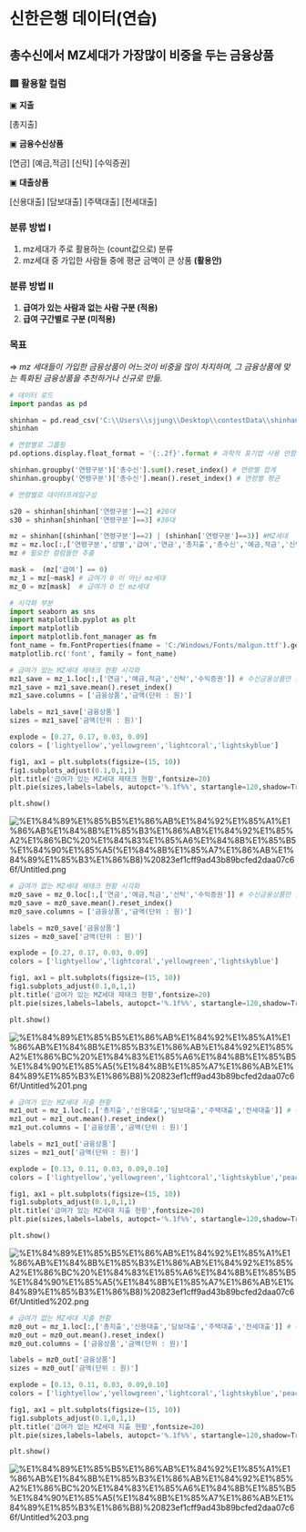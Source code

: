 # 신한은행 데이터(연습)

## 총수신에서 MZ세대가 가장많이 비중을 두는 금융상품

### ▩ 활용할 컬럼

▣ **지출**

[총지출]

▣ **금융수신상품**

[연금]
[예금,적금]
[신탁]
[수익증권]

▣  **대출상품**

[신용대출]
[담보대출]
[주택대출]
[전세대출]

### **분류 방법 Ⅰ**

1. mz세대가 주로 활용하는 (count값으로) 분류
2. mz세대 중 가입한 사람들 중에 평균 금액이 큰 상품 **(활용안)**

### **분류 방법 Ⅱ**

1. **급여가 있는 사람과 없는 사람 구분 (적용)**
2. **급여 구간별로 구분 (미적용)**

### 목표

⇒ *mz 세대들이 가입한 금융상품이 어느것이 비중을 많이 차지하며, 그 금융상품에 맞는 특화된 금융상품을 추천하거나 신규로 만듦.*

```python
# 데이터 로드
import pandas as pd

shinhan = pd.read_csv('C:\\Users\\sjjung\\Desktop\\contestData\\shinhan.csv',encoding='euc-kr')
shinhan

# 연령별로 그룹핑
pd.options.display.float_format = '{:.2f}'.format # 과학적 표기법 사용 안함, e+06

shinhan.groupby('연령구분')['총수신'].sum().reset_index() # 연령별 합계
shinhan.groupby('연령구분')['총수신'].mean().reset_index() # 연령별 평균

# 연령별로 데이터프레임구성

s20 = shinhan[shinhan['연령구분']==2] #20대 
s30 = shinhan[shinhan['연령구분']==3] #30대
```

```python
mz = shinhan[(shinhan['연령구분']==2) | (shinhan['연령구분']==3)] #MZ세대
mz = mz.loc[:,['연령구분','성별','급여','연금','총지출','총수신','예금,적금','신탁','수익증권','신용대출','담보대출','주택대출','전세대출']]
mz # 필요한 컬럼들만 추출

mask =  (mz['급여'] == 0)
mz_1 = mz[~mask] # 급여가 0 이 아닌 mz세대
mz_0 = mz[mask]  # 급여가 0 인 mz세대
```

```python
# 시각화 부분
import seaborn as sns
import matplotlib.pyplot as plt
import matplotlib
import matplotlib.font_manager as fm
font_name = fm.FontProperties(fname = 'C:/Windows/Fonts/malgun.ttf').get_name()
matplotlib.rc('font', family = font_name)

# 급여가 있는 MZ세대 제태크 현황 시각화
mz1_save = mz_1.loc[:,['연금','예금,적금','신탁','수익증권']] # 수신금융상품만 분류(총수신 제외)
mz1_save = mz1_save.mean().reset_index()
mz1_save.columns = ['금융상품','금액(단위 : 원)']

labels = mz1_save['금융상품']
sizes = mz1_save['금액(단위 : 원)']

explode = [0.27, 0.17, 0.03, 0.09]
colors = ['lightyellow','yellowgreen','lightcoral','lightskyblue']

fig1, ax1 = plt.subplots(figsize=(15, 10))
fig1.subplots_adjust(0.1,0,1,1)
plt.title('급여가 있는 MZ세대 제태크 현황',fontsize=20)
plt.pie(sizes,labels=labels, autopct='%.1f%%', startangle=120,shadow=True, counterclock=False,explode=explode, colors=colors)

plt.show()
```

![%E1%84%89%E1%85%B5%E1%86%AB%E1%84%92%E1%85%A1%E1%86%AB%E1%84%8B%E1%85%B3%E1%86%AB%E1%84%92%E1%85%A2%E1%86%BC%20%E1%84%83%E1%85%A6%E1%84%8B%E1%85%B5%E1%84%90%E1%85%A5(%E1%84%8B%E1%85%A7%E1%86%AB%E1%84%89%E1%85%B3%E1%86%B8)%20823ef1cff9ad43b89bcfed2daa07c66f/Untitled.png](%E1%84%89%E1%85%B5%E1%86%AB%E1%84%92%E1%85%A1%E1%86%AB%E1%84%8B%E1%85%B3%E1%86%AB%E1%84%92%E1%85%A2%E1%86%BC%20%E1%84%83%E1%85%A6%E1%84%8B%E1%85%B5%E1%84%90%E1%85%A5(%E1%84%8B%E1%85%A7%E1%86%AB%E1%84%89%E1%85%B3%E1%86%B8)%20823ef1cff9ad43b89bcfed2daa07c66f/Untitled.png)

```python
# 급여가 없는 MZ세대 제태크 현황 시각화
mz0_save = mz_0.loc[:,['연금','예금,적금','신탁','수익증권']] # 수신금융상품만 분류(총수신 제외)
mz0_save = mz0_save.mean().reset_index()
mz0_save.columns = ['금융상품','금액(단위 : 원)']

labels = mz0_save['금융상품']
sizes = mz0_save['금액(단위 : 원)']

explode = [0.27, 0.17, 0.03, 0.09]
colors = ['lightyellow','lightcoral','yellowgreen','lightskyblue']

fig1, ax1 = plt.subplots(figsize=(15, 10))
fig1.subplots_adjust(0.1,0,1,1)
plt.title('급여가 있는 MZ세대 제태크 현황',fontsize=20)
plt.pie(sizes,labels=labels, autopct='%.1f%%', startangle=120,shadow=True, counterclock=False,explode=explode, colors=colors)

plt.show()
```

![%E1%84%89%E1%85%B5%E1%86%AB%E1%84%92%E1%85%A1%E1%86%AB%E1%84%8B%E1%85%B3%E1%86%AB%E1%84%92%E1%85%A2%E1%86%BC%20%E1%84%83%E1%85%A6%E1%84%8B%E1%85%B5%E1%84%90%E1%85%A5(%E1%84%8B%E1%85%A7%E1%86%AB%E1%84%89%E1%85%B3%E1%86%B8)%20823ef1cff9ad43b89bcfed2daa07c66f/Untitled%201.png](%E1%84%89%E1%85%B5%E1%86%AB%E1%84%92%E1%85%A1%E1%86%AB%E1%84%8B%E1%85%B3%E1%86%AB%E1%84%92%E1%85%A2%E1%86%BC%20%E1%84%83%E1%85%A6%E1%84%8B%E1%85%B5%E1%84%90%E1%85%A5(%E1%84%8B%E1%85%A7%E1%86%AB%E1%84%89%E1%85%B3%E1%86%B8)%20823ef1cff9ad43b89bcfed2daa07c66f/Untitled%201.png)

```python
# 급여가 있는 MZ세대 지출 현황
mz1_out = mz_1.loc[:,['총지출','신용대출','담보대출','주택대출','전세대출']] # 여신 금융상품 + 총지출(보류)
mz1_out = mz1_out.mean().reset_index()
mz1_out.columns = ['금융상품','금액(단위 : 원)']

labels = mz1_out['금융상품']
sizes = mz1_out['금액(단위 : 원)']

explode = [0.13, 0.11, 0.03, 0.09,0.10]
colors = ['lightyellow','yellowgreen','lightcoral','lightskyblue','peachpuff']

fig1, ax1 = plt.subplots(figsize=(15, 10))
fig1.subplots_adjust(0.1,0,1,1)
plt.title('급여가 있는 MZ세대 지출 현황',fontsize=20)
plt.pie(sizes,labels=labels, autopct='%.1f%%', startangle=120,shadow=True, counterclock=False,explode=explode, colors=colors)

plt.show()
```

![%E1%84%89%E1%85%B5%E1%86%AB%E1%84%92%E1%85%A1%E1%86%AB%E1%84%8B%E1%85%B3%E1%86%AB%E1%84%92%E1%85%A2%E1%86%BC%20%E1%84%83%E1%85%A6%E1%84%8B%E1%85%B5%E1%84%90%E1%85%A5(%E1%84%8B%E1%85%A7%E1%86%AB%E1%84%89%E1%85%B3%E1%86%B8)%20823ef1cff9ad43b89bcfed2daa07c66f/Untitled%202.png](%E1%84%89%E1%85%B5%E1%86%AB%E1%84%92%E1%85%A1%E1%86%AB%E1%84%8B%E1%85%B3%E1%86%AB%E1%84%92%E1%85%A2%E1%86%BC%20%E1%84%83%E1%85%A6%E1%84%8B%E1%85%B5%E1%84%90%E1%85%A5(%E1%84%8B%E1%85%A7%E1%86%AB%E1%84%89%E1%85%B3%E1%86%B8)%20823ef1cff9ad43b89bcfed2daa07c66f/Untitled%202.png)

```python
# 급여가 없는 MZ세대 지출 현황
mz0_out = mz_1.loc[:,['총지출','신용대출','담보대출','주택대출','전세대출']] # 여신 금융상품 + 총지출(보류)
mz0_out = mz0_out.mean().reset_index()
mz0_out.columns = ['금융상품','금액(단위 : 원)']

labels = mz0_out['금융상품']
sizes = mz0_out['금액(단위 : 원)']

explode = [0.13, 0.11, 0.03, 0.09,0.10]
colors = ['lightyellow','yellowgreen','lightcoral','lightskyblue','peachpuff']

fig1, ax1 = plt.subplots(figsize=(15, 10))
fig1.subplots_adjust(0.1,0,1,1)
plt.title('급여가 없는 MZ세대 지출 현황',fontsize=20)
plt.pie(sizes,labels=labels, autopct='%.1f%%', startangle=120,shadow=True, counterclock=False,explode=explode, colors=colors)

plt.show()
```

![%E1%84%89%E1%85%B5%E1%86%AB%E1%84%92%E1%85%A1%E1%86%AB%E1%84%8B%E1%85%B3%E1%86%AB%E1%84%92%E1%85%A2%E1%86%BC%20%E1%84%83%E1%85%A6%E1%84%8B%E1%85%B5%E1%84%90%E1%85%A5(%E1%84%8B%E1%85%A7%E1%86%AB%E1%84%89%E1%85%B3%E1%86%B8)%20823ef1cff9ad43b89bcfed2daa07c66f/Untitled%203.png](%E1%84%89%E1%85%B5%E1%86%AB%E1%84%92%E1%85%A1%E1%86%AB%E1%84%8B%E1%85%B3%E1%86%AB%E1%84%92%E1%85%A2%E1%86%BC%20%E1%84%83%E1%85%A6%E1%84%8B%E1%85%B5%E1%84%90%E1%85%A5(%E1%84%8B%E1%85%A7%E1%86%AB%E1%84%89%E1%85%B3%E1%86%B8)%20823ef1cff9ad43b89bcfed2daa07c66f/Untitled%203.png)